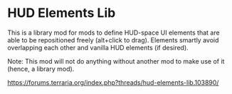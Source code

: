 # HUD Elements Lib

This is a library mod for mods to define HUD-space UI elements that are able to be repositioned freely (alt+click to drag). Elements smartly avoid overlapping each other and vanilla HUD elements (if desired).

Note: This mod will not do anything without another mod to make use of it (hence, a library mod).

https://forums.terraria.org/index.php?threads/hud-elements-lib.103890/
